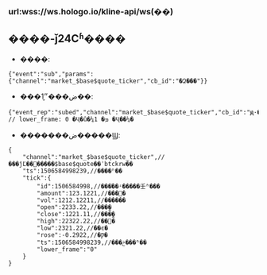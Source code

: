 ### url:wss://ws.hologo.io/kline-api/ws(��)

## ����-ǰ24Сʱ����

* ����:
```
{"event":"sub","params":{"channel":"market_$base$quote_ticker","cb_id":"�Զ���"}}
```
* ���ض���״̬1��:
```
{"event_rep":"subed","channel":"market_$base$quote_ticker","cb_id":"ԭ·����","ts":1506584998239,"status":"ok","lower_frame":"0"} // lower_frame: 0 �Ҷ�û�¼ܡ� 1 �Ҷ��¼�

```
* �������ض�����Ϣ:
```
{
    "channel":"market_$base$quote_ticker",//���ĵĽ��׶�����$base$quote��ʾbtckrw��
    "ts":1506584998239,//����ʱ��
    "tick":{
        "id":1506584998,//���࣬��ʵ�����壬ʱ���
        "amount":123.1221,//���׶�
        "vol":1212.12211,//������
        "open":2233.22,//���̼�
        "close":1221.11,//���̼�
        "high":22322.22,//��߼�
        "low":2321.22,//��ͼ�
        "rose":-0.2922,//�Ƿ�
        "ts":1506584998239,//���ݲ���ʱ��
        "lower_frame":"0"
    }
}
```